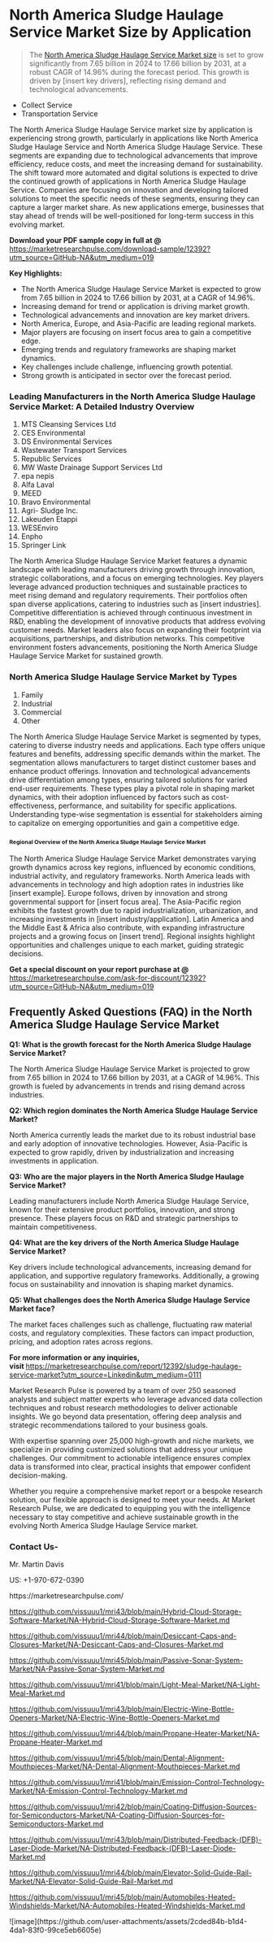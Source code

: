 <h1>North America Sludge Haulage Service Market&nbsp;Size by Application</h1><blockquote><p>The <a href="https://marketresearchpulse.com/download-sample/12392?utm_source=GitHub-NA&amp;utm_medium=019">North America Sludge Haulage Service Market size</a> is set to grow significantly from 7.65 billion in 2024 to 17.66 billion by 2031, at a robust CAGR of 14.96% during the forecast period. This growth is driven by [insert key drivers], reflecting rising demand and technological advancements.</p></blockquote><ul><li>Collect Service<li> Transportation Service</li></ul><p>The North America Sludge Haulage Service market size by application is experiencing strong growth, particularly in applications like North America Sludge Haulage Service and North America Sludge Haulage Service. These segments are expanding due to technological advancements that improve efficiency, reduce costs, and meet the increasing demand for sustainability. The shift toward more automated and digital solutions is expected to drive the continued growth of applications in North America Sludge Haulage Service. Companies are focusing on innovation and developing tailored solutions to meet the specific needs of these segments, ensuring they can capture a larger market share. As new applications emerge, businesses that stay ahead of trends will be well-positioned for long-term success in this evolving market.</p><p><strong>Download your PDF sample copy in full at @ </strong><a href="https://marketresearchpulse.com/download-sample/12392?utm_source=GitHub-NA&amp;utm_medium=019">https://marketresearchpulse.com/download-sample/12392?utm_source=GitHub-NA&amp;utm_medium=019</a></p><p><strong>Key Highlights: </strong></p><ul><li>The North America Sludge Haulage Service Market is expected to grow from 7.65 billion in 2024 to 17.66 billion by 2031, at a CAGR of 14.96%.</li><li>Increasing demand for trend or application is driving market growth.</li><li>Technological advancements and innovation are key market drivers.</li><li>North America, Europe, and Asia-Pacific are leading regional markets.</li><li>Major players are focusing on insert focus area to gain a competitive edge.</li><li>Emerging trends and regulatory frameworks are shaping market dynamics.</li><li>Key challenges include challenge, influencing growth potential.</li><li>Strong growth is anticipated in sector over the forecast period.</li></ul><h3>Leading Manufacturers in the North America Sludge Haulage Service Market: A Detailed Industry Overview</h3><ol><li>MTS Cleansing Services Ltd</li><li>CES Environmental</li><li>DS Environmental Services</li><li>Wastewater Transport Services</li><li>Republic Services</li><li>MW Waste Drainage Support Services Ltd</li><li>epa nepis</li><li>Alfa Laval</li><li>MEED</li><li>Bravo Environmental</li><li>Agri- Sludge Inc.</li><li>Lakeuden Etappi</li><li>WESEnviro</li><li>Enpho</li><li>Springer Link</li></ol><div class="flex max-w-full flex-col flex-grow"><div class="min-h-8 text-message flex w-full flex-col items-end gap-2 whitespace-normal break-words [.text-message+&amp;]:mt-5" dir="auto" data-message-author-role="assistant" data-message-id="fd8432e4-4910-450d-b182-61b7bfb0a01f" data-message-model-slug="gpt-4o"><div class="flex w-full flex-col gap-1 empty:hidden first:pt-[3px]"><div class="markdown prose w-full break-words dark:prose-invert light"><p>The North America Sludge Haulage Service Market features a dynamic landscape with leading manufacturers driving growth through innovation, strategic collaborations, and a focus on emerging technologies. Key players leverage advanced production techniques and sustainable practices to meet rising demand and regulatory requirements. Their portfolios often span diverse applications, catering to industries such as [insert industries]. Competitive differentiation is achieved through continuous investment in R&amp;D, enabling the development of innovative products that address evolving customer needs. Market leaders also focus on expanding their footprint via acquisitions, partnerships, and distribution networks. This competitive environment fosters advancements, positioning the North America Sludge Haulage Service Market for sustained growth.</p></div></div></div></div><h3>North America Sludge Haulage Service Market by Types</h3><ol><li>Family<li> Industrial<li> Commercial<li> Other</li></ol><div class="flex max-w-full flex-col flex-grow"><div class="min-h-8 text-message flex w-full flex-col items-end gap-2 whitespace-normal break-words [.text-message+&amp;]:mt-5" dir="auto" data-message-author-role="assistant" data-message-id="084470be-0bb7-4664-bddf-5156b4f41249" data-message-model-slug="gpt-4o-mini"><div class="flex w-full flex-col gap-1 empty:hidden first:pt-[3px]"><div class="markdown prose w-full break-words dark:prose-invert light"><p>The North America Sludge Haulage Service Market is segmented by types, catering to diverse industry needs and applications. Each type offers unique features and benefits, addressing specific demands within the market. The segmentation allows manufacturers to target distinct customer bases and enhance product offerings. Innovation and technological advancements drive differentiation among types, ensuring tailored solutions for varied end-user requirements. These types play a pivotal role in shaping market dynamics, with their adoption influenced by factors such as cost-effectiveness, performance, and suitability for specific applications. Understanding type-wise segmentation is essential for stakeholders aiming to capitalize on emerging opportunities and gain a competitive edge.</p></div></div></div></div><h3><span style="font-size: 11px;">Regional Overview of the North America Sludge Haulage Service Market</span></h3><div class="flex max-w-full flex-col flex-grow"><div class="min-h-8 text-message flex w-full flex-col items-end gap-2 whitespace-normal break-words [.text-message+&amp;]:mt-5" dir="auto" data-message-author-role="assistant" data-message-id="e9038762-ce64-4e30-91c9-9bd413514231" data-message-model-slug="gpt-4o-mini"><div class="flex w-full flex-col gap-1 empty:hidden first:pt-[3px]"><div class="markdown prose w-full break-words dark:prose-invert light"><p>The North America Sludge Haulage Service Market demonstrates varying growth dynamics across key regions, influenced by economic conditions, industrial activity, and regulatory frameworks. North America leads with advancements in technology and high adoption rates in industries like [insert example]. Europe follows, driven by innovation and strong governmental support for [insert focus area]. The Asia-Pacific region exhibits the fastest growth due to rapid industrialization, urbanization, and increasing investments in [insert industry/application]. Latin America and the Middle East &amp; Africa also contribute, with expanding infrastructure projects and a growing focus on [insert trend]. Regional insights highlight opportunities and challenges unique to each market, guiding strategic decisions.</p></div></div></div></div><p><strong>Get a special discount on your report purchase at @ </strong><a href="https://marketresearchpulse.com/ask-for-discount/12392?utm_source=GitHub-NA&amp;utm_medium=019">https://marketresearchpulse.com/ask-for-discount/12392?utm_source=GitHub-NA&amp;utm_medium=019</a></p><h2>Frequently Asked Questions (FAQ) in the North America Sludge Haulage Service Market</h2><p><strong>Q1: What is the growth forecast for the North America Sludge Haulage Service Market?</strong></p><p>The North America Sludge Haulage Service Market is projected to grow from 7.65 billion in 2024 to 17.66 billion by 2031, at a CAGR of 14.96%. This growth is fueled by advancements in trends and rising demand across industries.</p><p><strong>Q2: Which region dominates the North America Sludge Haulage Service Market?</strong></p><p>North America currently leads the market due to its robust industrial base and early adoption of innovative technologies. However, Asia-Pacific is expected to grow rapidly, driven by industrialization and increasing investments in application.</p><p><strong>Q3: Who are the major players in the North America Sludge Haulage Service Market?</strong></p><p>Leading manufacturers include North America Sludge Haulage Service, known for their extensive product portfolios, innovation, and strong presence. These players focus on R&amp;D and strategic partnerships to maintain competitiveness.</p><p><strong>Q4: What are the key drivers of the North America Sludge Haulage Service Market?</strong></p><p>Key drivers include technological advancements, increasing demand for application, and supportive regulatory frameworks. Additionally, a growing focus on sustainability and innovation is shaping market dynamics.</p><p><strong>Q5: What challenges does the North America Sludge Haulage Service Market face?</strong></p><p>The market faces challenges such as challenge, fluctuating raw material costs, and regulatory complexities. These factors can impact production, pricing, and adoption rates across regions.</p><p><strong>For more information or any inquiries, visit&nbsp;</strong><a href="https://marketresearchpulse.com/report/12392/sludge-haulage-service-market?utm_source=Linkedin&utm_medium=0111">https://marketresearchpulse.com/report/12392/sludge-haulage-service-market?utm_source=Linkedin&utm_medium=0111</a></p><p>Market Research Pulse is powered by a team of over 250 seasoned analysts and subject matter experts who leverage advanced data collection techniques and robust research methodologies to deliver actionable insights. We go beyond data presentation, offering deep analysis and strategic recommendations tailored to your business goals.</p><p>With expertise spanning over 25,000 high-growth and niche markets, we specialize in providing customized solutions that address your unique challenges. Our commitment to actionable intelligence ensures complex data is transformed into clear, practical insights that empower confident decision-making.</p><p>Whether you require a comprehensive market report or a bespoke research solution, our flexible approach is designed to meet your needs. At Market Research Pulse, we are dedicated to equipping you with the intelligence necessary to stay competitive and achieve sustainable growth in the evolving North America Sludge Haulage Service market.</p><h3><strong>Contact Us-</strong></h3><p>Mr. Martin Davis</p><p>US: +1-970-672-0390</p><p>https://marketresearchpulse.com/</p><p><a href="https://github.com/vissuuu1/mri43/blob/main/Hybrid-Cloud-Storage-Software-Market/NA-Hybrid-Cloud-Storage-Software-Market.md">https://github.com/vissuuu1/mri43/blob/main/Hybrid-Cloud-Storage-Software-Market/NA-Hybrid-Cloud-Storage-Software-Market.md</a></p><p><a href="https://github.com/vissuuu1/mri44/blob/main/Desiccant-Caps-and-Closures-Market/NA-Desiccant-Caps-and-Closures-Market.md">https://github.com/vissuuu1/mri44/blob/main/Desiccant-Caps-and-Closures-Market/NA-Desiccant-Caps-and-Closures-Market.md</a></p><p><a href="https://github.com/vissuuu1/mri45/blob/main/Passive-Sonar-System-Market/NA-Passive-Sonar-System-Market.md">https://github.com/vissuuu1/mri45/blob/main/Passive-Sonar-System-Market/NA-Passive-Sonar-System-Market.md</a></p><p><a href="https://github.com/vissuuu1/mri41/blob/main/Light-Meal-Market/NA-Light-Meal-Market.md">https://github.com/vissuuu1/mri41/blob/main/Light-Meal-Market/NA-Light-Meal-Market.md</a></p><p><a href="https://github.com/vissuuu1/mri43/blob/main/Electric-Wine-Bottle-Openers-Market/NA-Electric-Wine-Bottle-Openers-Market.md">https://github.com/vissuuu1/mri43/blob/main/Electric-Wine-Bottle-Openers-Market/NA-Electric-Wine-Bottle-Openers-Market.md</a></p><p><a href="https://github.com/vissuuu1/mri44/blob/main/Propane-Heater-Market/NA-Propane-Heater-Market.md">https://github.com/vissuuu1/mri44/blob/main/Propane-Heater-Market/NA-Propane-Heater-Market.md</a></p><p><a href="https://github.com/vissuuu1/mri45/blob/main/Dental-Alignment-Mouthpieces-Market/NA-Dental-Alignment-Mouthpieces-Market.md">https://github.com/vissuuu1/mri45/blob/main/Dental-Alignment-Mouthpieces-Market/NA-Dental-Alignment-Mouthpieces-Market.md</a></p><p><a href="https://github.com/vissuuu1/mri41/blob/main/Emission-Control-Technology-Market/NA-Emission-Control-Technology-Market.md">https://github.com/vissuuu1/mri41/blob/main/Emission-Control-Technology-Market/NA-Emission-Control-Technology-Market.md</a></p><p><a href="https://github.com/vissuuu1/mri42/blob/main/Coating-Diffusion-Sources-for-Semiconductors-Market/NA-Coating-Diffusion-Sources-for-Semiconductors-Market.md">https://github.com/vissuuu1/mri42/blob/main/Coating-Diffusion-Sources-for-Semiconductors-Market/NA-Coating-Diffusion-Sources-for-Semiconductors-Market.md</a></p><p><a href="https://github.com/vissuuu1/mri43/blob/main/Distributed-Feedback-(DFB)-Laser-Diode-Market/NA-Distributed-Feedback-(DFB)-Laser-Diode-Market.md">https://github.com/vissuuu1/mri43/blob/main/Distributed-Feedback-(DFB)-Laser-Diode-Market/NA-Distributed-Feedback-(DFB)-Laser-Diode-Market.md</a></p><p><a href="https://github.com/vissuuu1/mri44/blob/main/Elevator-Solid-Guide-Rail-Market/NA-Elevator-Solid-Guide-Rail-Market.md">https://github.com/vissuuu1/mri44/blob/main/Elevator-Solid-Guide-Rail-Market/NA-Elevator-Solid-Guide-Rail-Market.md</a></p><p><a href="https://github.com/vissuuu1/mri45/blob/main/Automobiles-Heated-Windshields-Market/NA-Automobiles-Heated-Windshields-Market.md">https://github.com/vissuuu1/mri45/blob/main/Automobiles-Heated-Windshields-Market/NA-Automobiles-Heated-Windshields-Market.md</a></p>
![image](https://github.com/user-attachments/assets/2cded84b-b1d4-4da1-83f0-99ce5eb6605e)
